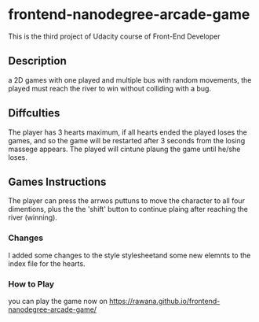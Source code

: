 frontend-nanodegree-arcade-game
===============================

This is the third project of Udacity course of Front-End Developer
## Description
a 2D games with one played and multiple bus with random movements, the played must reach the river to win without colliding with a bug.
## Diffculties
The player has 3 hearts maximum, if all hearts ended the played loses the games, and so the game will be restarted after 3 seconds from the losing massege appears.
The played will cintune plaung the game until he/she loses.
## Games Instructions
The player can press the arrwos puttuns to move the character to all four dimentions, plus the the 'shift' button to continue plaing after reaching the river (winning).

### Changes
I added some changes to the style stylesheetand some new elemnts to the index file for the hearts.

### How to Play
you can play the game now on
https://rawana.github.io/frontend-nanodegree-arcade-game/
